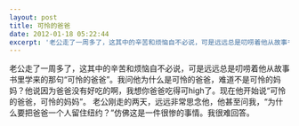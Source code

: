 ```yaml
---
layout: post
title: 可怜的爸爸
date: 2012-01-18 05:22:44
excerpt: '老公走了一周多了，这其中的辛苦和烦恼自不必说，可是远远总是叨唠着他从故事书里学来的那句“可怜的爸爸”。我问他为什么是可怜的爸爸，难道不是可怜的妈妈？他说因为爸爸没有好吃的啊，我想你爸爸吃得可high了'
---
```




老公走了一周多了，这其中的辛苦和烦恼自不必说，可是远远总是叨唠着他从故事书里学来的那句“可怜的爸爸”。我问他为什么是可怜的爸爸，难道不是可怜的妈妈？他说因为爸爸没有好吃的啊，我想你爸爸吃得可high了。现在他开始说“可怜的爸爸，可怜的妈妈”。
老公刚走的两天，远远非常思念他，他甚至问我，“为什么要把爸爸一个人留住纽约？”仿佛这是一件很惨的事情。我很难回答。


